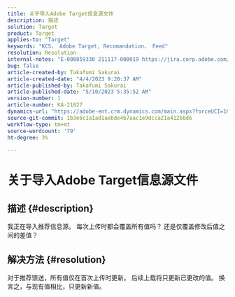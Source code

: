 ```yaml
---
title: 关于导入Adobe Target信息源文件
description: 描述
solution: Target
product: Target
applies-to: "Target"
keywords: "KCS， Adobe Target, Recomandation， Feed"
resolution: Resolution
internal-notes: "E-000859330 211117-000019 https://jira.corp.adobe.com/browse/RECS-5411"
bug: false
article-created-by: Takafumi Sakurai
article-created-date: "4/4/2023 9:20:37 AM"
article-published-by: Takafumi Sakurai
article-published-date: "5/10/2023 5:35:52 AM"
version-number: 1
article-number: KA-21827
dynamics-url: "https://adobe-ent.crm.dynamics.com/main.aspx?forceUCI=1&pagetype=entityrecord&etn=knowledgearticle&id=85cc9bf4-c9d2-ed11-a7c7-6045bd006ce9"
source-git-commit: 1b3e6c1a1ad1aebde4b7aac1e9dcca21a412b8d6
workflow-type: tm+mt
source-wordcount: '79'
ht-degree: 3%

---
```


# 关于导入Adobe Target信息源文件

## 描述 {#description}

我正在导入推荐信息源。 每次上传时都会覆盖所有值吗？ 还是仅覆盖修改后值之间的差值？

## 解决方法 {#resolution}


对于推荐馈送，所有值仅在首次上传时更新。 后续上载将只更新已更改的值。 换言之，与现有值相比，只更新新值。
